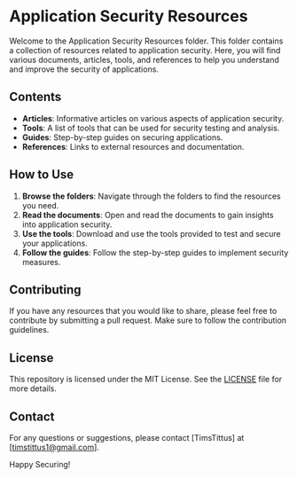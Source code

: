 # Application Security Resources

Welcome to the Application Security Resources folder. This folder contains a collection of resources related to application security. Here, you will find various documents, articles, tools, and references to help you understand and improve the security of applications.

## Contents

- **Articles**: Informative articles on various aspects of application security.
- **Tools**: A list of tools that can be used for security testing and analysis.
- **Guides**: Step-by-step guides on securing applications.
- **References**: Links to external resources and documentation.

## How to Use

1. **Browse the folders**: Navigate through the folders to find the resources you need.
2. **Read the documents**: Open and read the documents to gain insights into application security.
3. **Use the tools**: Download and use the tools provided to test and secure your applications.
4. **Follow the guides**: Follow the step-by-step guides to implement security measures.

## Contributing

If you have any resources that you would like to share, please feel free to contribute by submitting a pull request. Make sure to follow the contribution guidelines.

## License

This repository is licensed under the MIT License. See the [LICENSE](LICENSE) file for more details.

## Contact

For any questions or suggestions, please contact [TimsTittus] at [timstittus1@gmail.com].

Happy Securing!
